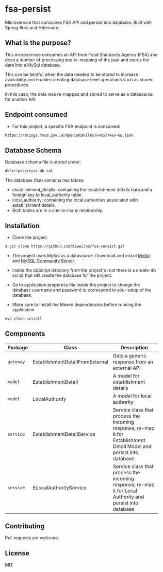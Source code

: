 # fsa-persist
Microservice that consumes FSA API and persist into database. Built with Spring Boot and Hibernate.

## What is the purpose?
This microservice consumes an API from Food Standards Agency (FSA) and does a number of processing and re-mapping of
the json and stores the data into a MySql database. 

This can be helpful when the data needed to be stored to increase availability and enables creating database level
operations such as stored procedures. 

In this case, the data was re-mapped and stored to serve as a datasource for another API. 

## Endpoint consumed

- For this project, a specific FSA endpoint is consumed:
```bash
https://ratings.food.gov.uk/OpenDataFiles/FHRS774en-GB.json
```

## Database Schema

Database schema file is stored under:
```bash
dbScript\create-db.sql
``` 

The database (fsa) contains two tables:

- establishment_details: containing the establishment details data and a foreign key to local_authority table.
- local_authority: containing the local authorities associated with establishment details.
- Both tables are in a one-to-many relationship  


## Installation

- Clone the project.

```bash
$ git clone https://github.com/ASweilam/fsa-persist.git
```

- The project uses MySql as a datasource. Download and install [MySql](https://dev.mysql.com/downloads/installer/)
and [MySQL Community Server](https://dev.mysql.com/downloads/mysql/)

- Inside the dbScript directory from the project's root there is a create-db script that will create the database for the project. 

- Go to application.properties file inside the project to change the database username and password to correspond to your setup of the database.

- Make sure to install the Maven dependencies before running the application
```bash
mvn clean install
```

## Components

| Package  | Class | Description
| ------------- | ------------- | ---------
| `gateway`  | EstablishmentDetailFromExternal  | Gets a generic response from an external API
| `model`  | EstablishmentDetail  | A model for establishment details
| `model`  | LocalAuthority  | A model for local authority
| `service`  | EstablishmentDetailService  | Service class that process the incoming response, re-map it for Establishment Detail Model and persist into database
| `service`  | ELocalAuthorityService  | Service class that process the incoming response, re-map it for Local Authority and persist into database



## Contributing
Pull requests are welcome.


## License
[MIT](https://choosealicense.com/licenses/mit/)
